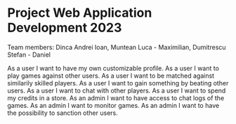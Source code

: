 # Project Web Application Development 2023

Team members: Dinca Andrei Ioan, Muntean Luca - Maximilian, Dumitrescu Stefan - Daniel

As a user I want to have my own customizable profile.
As a user I want to play games against other users.
As a user I want to be matched against similarily skilled players.
As a user I want to gain something by beating other users.
As a user I want to chat with other players.
As a user I want to spend my credits in a store.
As an admin I want to have access to chat logs of the games.
As an admin I want to monitor games.
As an admin I want to have the possibility to sanction other users.




